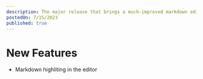 ```yaml
---
description: The major release that brings a much-improved markdown editing experience and much more.
postedOn: 7/15/2023
published: true
---
```


# New Features

- Markdown highliting in the editor
